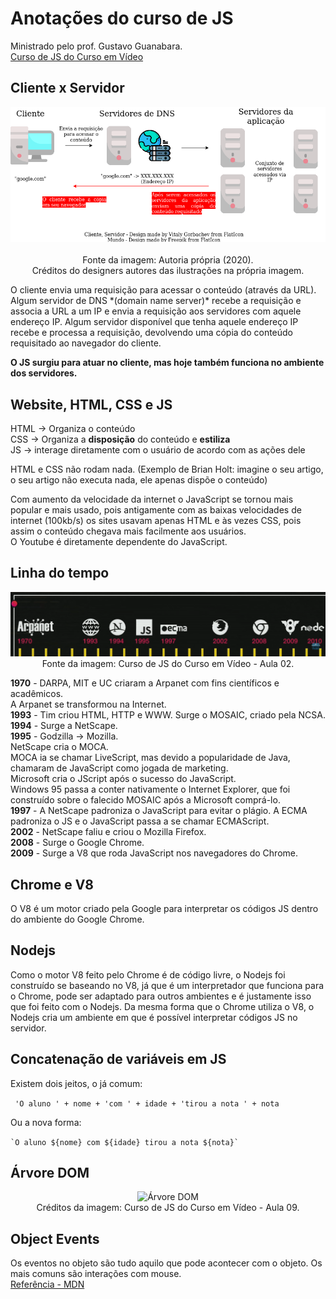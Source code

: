 # Anotações do curso de JS
Ministrado pelo prof. Gustavo Guanabara.  
[Curso de JS do Curso em Vídeo](https://www.youtube.com/playlist?list=PLHz_AreHm4dlsK3Nr9GVvXCbpQyHQl1o1)

## Cliente x Servidor
<p align="center">
    <img src="img/cliente-servidor.png" alt="Cliente x Servidor na Web"> <br /> <br />
    Fonte da imagem: Autoria própria (2020). <br />
    Créditos do designers autores das ilustrações na própria imagem.
</p>
O cliente envia uma requisição para acessar o conteúdo (através da URL).  
Algum servidor de DNS *(domain name server)* recebe a requisição e associa a URL a um IP e envia a requisição aos servidores com aquele endereço IP.  
Algum servidor disponível que tenha aquele endereço IP recebe e processa a requisição, devolvendo uma cópia do conteúdo requisitado ao navegador do cliente.  

**O JS surgiu para atuar no cliente, mas hoje também funciona no ambiente dos servidores.**

## Website, HTML, CSS e JS
HTML -> Organiza o conteúdo  
CSS -> Organiza a **disposição** do conteúdo e **estiliza**  
JS -> interage diretamente com o usuário de acordo com as ações dele  
  
HTML e CSS não rodam nada. (Exemplo de Brian Holt: imagine o seu artigo, o seu artigo não executa nada, ele apenas dispõe o conteúdo)  
  
Com aumento da velocidade da internet o JavaScript se tornou mais popular e mais usado, pois antigamente com as baixas velocidades de internet (100kb/s) os sites usavam apenas HTML e às vezes CSS, pois assim o conteúdo chegava mais facilmente aos usuários.  
O Youtube é diretamente dependente do JavaScript.  
## Linha do tempo
<p align="center">
    <img src="img/linha-do-tempo.png" alt="Linha do tempo do JS"> <br />
    Fonte da imagem: Curso de JS do Curso em Vídeo - Aula 02.
</p>

**1970** - DARPA, MIT e UC criaram a Arpanet com fins científicos e acadêmicos.  
A Arpanet se transformou na Internet.  
**1993** - Tim criou HTML, HTTP e WWW. Surge o MOSAIC, criado pela NCSA.  
**1994** - Surge a NetScape.  
**1995** - Godzilla -> Mozilla.  
NetScape cria o MOCA.  
MOCA ia se chamar LiveScript, mas devido a popularidade de Java, chamaram de JavaScript como jogada de marketing.  
Microsoft cria o JScript após o sucesso do JavaScript.  
Windows 95 passa a conter nativamente o Internet Explorer, que foi construído sobre o falecido MOSAIC após a Microsoft comprá-lo.  
**1997** - A NetScape padroniza o JavaScript para evitar o plágio. A ECMA padroniza o JS e o JavaScript passa a se chamar ECMAScript.  
**2002** - NetScape faliu e criou o Mozilla Firefox.  
**2008** - Surge o Google Chrome.  
**2009** - Surge a V8 que roda JavaScript nos navegadores do Chrome.  

## Chrome e V8
O V8 é um motor criado pela Google para interpretar os códigos JS dentro do ambiente do Google Chrome.

## Nodejs
Como o motor V8 feito pelo Chrome é de código livre, o Nodejs foi construído se baseando no V8, já que é um interpretador que funciona para o Chrome, pode ser adaptado para outros ambientes e é justamente isso que foi feito com o Nodejs. Da mesma forma que o Chrome utiliza o V8, o Nodejs cria um ambiente em que é possível interpretar códigos JS no servidor.

## Concatenação de variáveis em JS
Existem dois jeitos, o já comum:  
  
``` 'O aluno ' + nome + 'com ' + idade + 'tirou a nota ' + nota```
  
Ou a nova forma:  
  
``` `O aluno ${nome} com ${idade} tirou a nota ${nota}` ```
  
## Árvore DOM
<div align="center">
    <img src="img/domtree.png" alt="Árvore DOM" height="400"> <br />
    Créditos da imagem: Curso de JS do Curso em Vídeo - Aula 09.
</div>

## Object Events
Os eventos no objeto são tudo aquilo que pode acontecer com o objeto. Os mais comuns são interações com mouse.  
[Referência - MDN](https://developer.mozilla.org/pt-BR/docs/Web/Events)